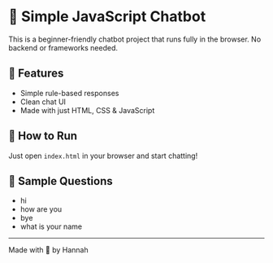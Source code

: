# 💬 Simple JavaScript Chatbot

This is a beginner-friendly chatbot project that runs fully in the browser. No backend or frameworks needed.

## 🚀 Features
- Simple rule-based responses
- Clean chat UI
- Made with just HTML, CSS & JavaScript

## 🔧 How to Run
Just open `index.html` in your browser and start chatting!

## 🧠 Sample Questions
- hi
- how are you
- bye
- what is your name

---

Made with 💖 by Hannah
